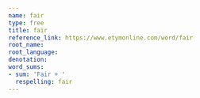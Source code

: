```yaml
---
name: fair
type: free
title: fair
reference_link: https://www.etymonline.com/word/fair
root_name: 
root_language: 
denotation: 
word_sums:
- sum: 'Fair + '
  respelling: fair
---
```

